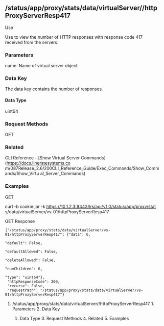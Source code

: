 ## /status/app/proxy/stats/data/virtualServer/<name>/httpProxyServerResp417

Use

Use to view the number of HTTP responses with response code 417 received from
the servers.

### Parameters

name: Name of virtual server object

### Data Key

The data key contains the number of responses.

#### Data Type

uint64

### Request Methods

GET

### Related

CLI Reference - [Show Virtual Server Commands](https://docs.lineratesystems.co
m/087Release_2.6/200CLI_Reference_Guide/Exec_Commands/Show_Commands/Show_Virtu
al_Server_Commands)

### Examples

GET

curl -b cookie.jar -k https://10.1.2.3:8443/lrs/api/v1.0/status/app/proxy/stat
s/data/virtualServer/vs-01/httpProxyServerResp417

GET Response

    
    
    {"/status/app/proxy/stats/data/virtualServer/vs-01/httpProxyServerResp417": {"data": 0,
                                                                               "default": False,
                                                                               "defaultAllowed": False,
                                                                               "deleteAllowed": False,
                                                                               "numChildren": 0,
                                                                               "type": "uint64"},
     "httpResponseCode": 200,
     "recurse": False,
     "requestPath": "/status/app/proxy/stats/data/virtualServer/vs-01/httpProxyServerResp417"}
    

  1. /status/app/proxy/stats/data/virtualServer/<name>/httpProxyServerResp417
    1. Parameters
    2. Data Key
      1. Data Type
    3. Request Methods
    4. Related
    5. Examples

